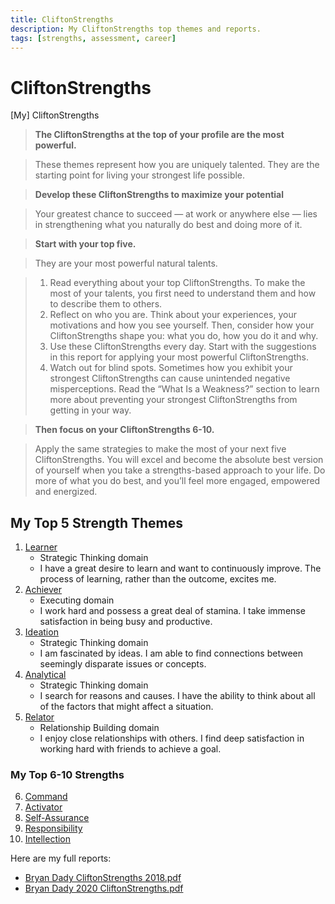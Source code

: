 ```yaml
---
title: CliftonStrengths
description: My CliftonStrengths top themes and reports.
tags: [strengths, assessment, career]
---
```


# CliftonStrengths

\[My\] CliftonStrengths

> **The CliftonStrengths at the top of your profile are the most powerful.**

> These themes represent how you are uniquely talented. They are the starting point for living your strongest life possible.

> **Develop these CliftonStrengths to maximize your potential**

> Your greatest chance to succeed — at work or anywhere else — lies in strengthening what you naturally do best and doing more of it.

> **Start with your top five.**

> They are your most powerful natural talents.

> 1. Read everything about your top CliftonStrengths. To make the most of your talents, you first need to understand them and how to describe them to others.
> 2. Reflect on who you are. Think about your experiences, your motivations and how you see yourself. Then, consider how your CliftonStrengths shape you: what you do, how you do it and why.
> 3. Use these CliftonStrengths every day. Start with the suggestions in this report for applying your most powerful CliftonStrengths.
> 4. Watch out for blind spots. Sometimes how you exhibit your strongest CliftonStrengths can cause unintended negative misperceptions. Read the “What Is a Weakness?” section to learn more about preventing your strongest CliftonStrengths from getting in your way.

> **Then focus on your CliftonStrengths 6-10.**

> Apply the same strategies to make the most of your next five CliftonStrengths. You will excel and become the absolute best version of yourself when you take a strengths-based approach to your life. Do more of what you do best, and you’ll feel more engaged, empowered and energized.

## My Top 5 Strength Themes

1. [Learner](https://www.gallup.com/cliftonstrengths/en/252293/learner-theme.aspx)
   - Strategic Thinking domain
   - I have a great desire to learn and want to continuously improve. The process of learning, rather than the outcome, excites me.
2. [Achiever](https://www.gallup.com/cliftonstrengths/en/252134/achiever-theme.aspx)
   - Executing domain
   - I work hard and possess a great deal of stamina. I take immense satisfaction in being busy and productive.
3. [Ideation](https://www.gallup.com/cliftonstrengths/en/252260/ideation-theme.aspx)
   - Strategic Thinking domain
   - I am fascinated by ideas. I am able to find connections between seemingly disparate
   issues or concepts.
4. [Analytical](https://www.gallup.com/cliftonstrengths/en/252152/analytical-theme.aspx)
   - Strategic Thinking domain
   - I search for reasons and causes. I have the ability to think about all of the factors that might affect a situation.
5. [Relator](https://www.gallup.com/cliftonstrengths/en/252311/relator-theme.aspx)
   - Relationship Building domain
   - I enjoy close relationships with others. I find deep satisfaction in working hard with friends to achieve a goal.

### My Top 6-10 Strengths

6. [Command](https://www.gallup.com/cliftonstrengths/en/252176/command-theme.aspx)
7. [Activator](https://www.gallup.com/cliftonstrengths/en/252140/activator-theme.aspx)
8. [Self-Assurance](https://www.gallup.com/cliftonstrengths/en/252332/self-assurance-theme.aspx)
9. [Responsibility](https://www.gallup.com/cliftonstrengths/en/252320/responsibility-theme.aspx)
10. [Intellection](https://www.gallup.com/cliftonstrengths/en/252284/intellection-theme.aspx)

Here are my full reports:
- [Bryan Dady CliftonStrengths 2018.pdf](Bryan_Dady_CliftonStrengths_2018.pdf)
- [Bryan Dady 2020 CliftonStrengths.pdf](BryanDady_2020_StrengthsFinder.pdf)
